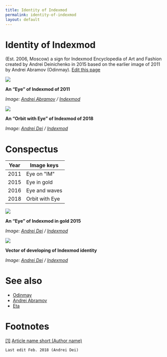 ```yaml
---
title: Identity of Indexmod
permalink: identity-of-indexmod
layout: default
---
```


# Identity of Indexmod


(Est. 2006, Moscow) a sign for Indexmod Encyclopedia of Art and Fashion created by Andrei Deinichenko in 2015 based on the earlier image of 2011 by Andrei Abramov (Odinmay). [Edit this page](http://prose.io/#indexmod/encyclopedia/edit/master/identity-of-indexmod.md)

![](/encyclopedia/images/indexmod-2011.png)

**An “Eye” of Indexmod of 2011**

*Image: [Andrei Abramov](abramov-andrei) / [Indexmod](indexmod)*

![](/encyclopedia/images/eye-2018.png)

**An “Orbit with Eye” of Indexmod of 2018**

*Image: [Andrei Dei](dei-andrei) / [Indexmod](indexmod)*

# Conspectus

|Year|Image keys|
|----|-----|
|2011|Eye on "IM"|
|2015|Eye in gold|
|2016|Eye and waves|
|2018|Orbit with Eye|

![](/encyclopedia/images/eye-gold.png)

**An “Eye” of Indexmod  in gold 2015**

*Image: [Andrei Dei](dei-andrei) / [Indexmod](indexmod)*

![](/encyclopedia/images/vector.jpg)

**Vector of developing of Indexmod identity**

*Image: [Andrei Dei](dei-andrei) / [Indexmod](indexmod)*

# See also

+ [Odinmay](odinmay)
+ [Andrei Abramov](abramov-Andrei)
+ [Eta](eta)

# Footnotes

[[1]](#a1) <span id="f1"></span> [Article name short (Author name)](http://example.net/article)

`Last edit Feb. 2018 (Andrei Dei)`
